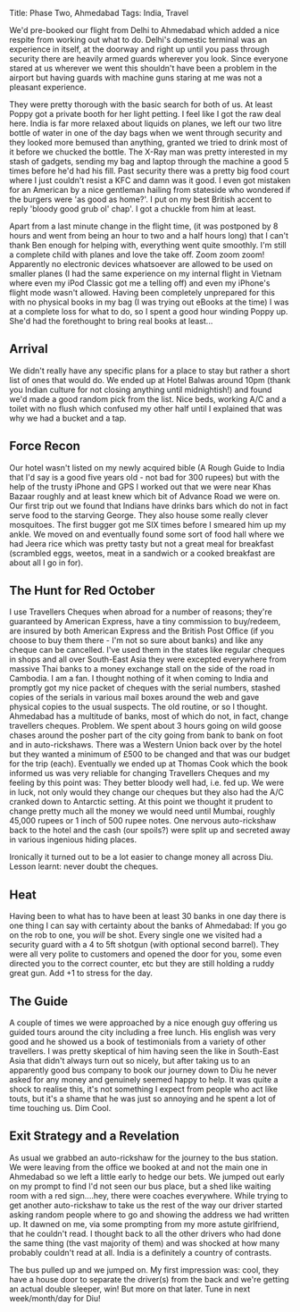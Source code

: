 Title: Phase Two, Ahmedabad
Tags: India, Travel

We'd pre-booked our flight from Delhi to Ahmedabad which added a nice respite from working out what to do. Delhi's domestic terminal was an experience in itself, at the doorway and right up until you pass through security there are heavily armed guards wherever you look. Since everyone stared at us wherever we went this shouldn't have been a problem in the airport but having guards with machine guns staring at me was not a pleasant experience.

They were pretty thorough with the basic search for both of us. At least Poppy got a private booth for her light petting. I feel like I got the raw deal here. India is far more relaxed about liquids on planes, we left our two litre bottle of water in one of the day bags when we went through security and they looked more bemused than anything, granted we tried to drink most of it before we chucked the bottle. The X-Ray man was pretty interested in my stash of gadgets, sending my bag and laptop through the machine a good 5 times before he'd had his fill. Past security there was a pretty big food court where I just couldn't resist a KFC and damn was it good. I even got mistaken for an American by a nice gentleman hailing from stateside who wondered if the burgers were 'as good as home?'. I put on my best British accent to reply 'bloody good grub ol' chap'. I got a chuckle from him at least.

Apart from a last minute change in the flight time, (it was postponed by 8 hours and went from being an hour to two and a half hours long) that I can't thank Ben enough for helping with, everything went quite smoothly. I'm still a complete child with planes and love the take off. Zoom zoom zoom! Apparently no electronic devices whatsoever are allowed to be used on smaller planes (I had the same experience on my internal flight in Vietnam where even my iPod Classic got me a telling off) and even my iPhone's flight mode wasn't allowed. Having been completely unprepared for this with no physical books in my bag (I was trying out eBooks at the time) I was at a complete loss for what to do, so I spent a good hour winding Poppy up. She'd had the forethought to bring real books at least...

## Arrival
We didn't really have any specific plans for a place to stay but rather a short list of ones that would do. We ended up at Hotel Balwas around 10pm (thank you Indian culture for not closing anything until midnightish!) and found we'd made a good random pick from the list. Nice beds, working A/C and a toilet with no flush which confused my other half until I explained that was why we had a bucket and a tap.

## Force Recon
Our hotel wasn't listed on my newly acquired bible (A Rough Guide to India that I'd say is a good five years old - not bad for 300 rupees) but with the help of the trusty iPhone and GPS I worked out that we were near Khas Bazaar roughly and at least knew which bit of Advance Road we were on. Our first trip out we found that Indians have drinks bars which do not in fact serve food to the starving George. They also house some really clever mosquitoes. The first bugger got me SIX times before I smeared him up my ankle. We moved on and eventually found some sort of food hall where we had Jeera rice which was pretty tasty but not a great meal for breakfast (scrambled eggs, weetos, meat in a sandwich or a cooked breakfast are about all I go in for).

## The Hunt for Red October
I use Travellers Cheques when abroad for a number of reasons; they're guaranteed by American Express, have a tiny commission to buy/redeem, are insured by both American Express and the British Post Office (if you choose to buy them there - I'm not so sure about banks) and like any cheque can be cancelled. I've used them in the states like regular cheques in shops and all over South-East Asia they were excepted everywhere from massive Thai banks to a money exchange stall on the side of the road in Cambodia. I am a fan. I thought nothing of it when coming to India and promptly got my nice packet of cheques with the serial numbers, stashed copies of the serials in various mail boxes around the web and gave physical copies to the usual suspects. The old routine, or so I thought. Ahmedabad has a multitude of banks, most of which do not, in fact, change travellers cheques. Problem. We spent about 3 hours going on wild goose chases around the posher part of the city going from bank to bank on foot and in auto-rickshaws. There was a Western Union back over by the hotel but they wanted a minimum of £500 to be changed and that was our budget for the trip (each). Eventually we ended up at Thomas Cook which the book informed us was very reliable for changing Travellers Cheques and my feeling by this point was: They better bloody well had, i.e. fed up. We were in luck, not only would they change our cheques but they also had the A/C cranked down to Antarctic setting. At this point we thought it prudent to change pretty much all the money we would need until Mumbai, roughly 45,000 rupees or 1 inch of 500 rupee notes. One nervous auto-rickshaw back to the hotel and the cash (our spoils?) were split up and secreted away in various ingenious hiding places.

Ironically it turned out to be a lot easier to change money all across Diu. Lesson learnt: never doubt the cheques.

## Heat
Having been to what has to have been at least 30 banks in one day there is one thing I can say with certainty about the banks of Ahmedabad: If you go on the rob to one, you _will_ be shot. Every single one we visited had a security guard with a 4 to 5ft shotgun (with optional second barrel). They were all very polite to customers and opened the door for you, some even directed you to the correct counter, etc but they are still holding a ruddy great gun. Add +1 to stress for the day.

## The Guide
A couple of times we were approached by a nice enough guy offering us guided tours around the city including a free lunch. His english was very good and he showed us a book of testimonials from a variety of other travellers. I was pretty skeptical of him having seen the like in South-East Asia that didn't always turn out so nicely, but after taking us to an apparently good bus company to book our journey down to Diu he never asked for any money and genuinely seemed happy to help. It was quite a shock to realise this, it's not something I expect from people who act like touts, but it's a shame that he was just so annoying and he spent a lot of time touching us. Dim Cool.

## Exit Strategy and a Revelation
As usual we grabbed an auto-rickshaw for the journey to the bus station. We were leaving from the office we booked at and not the main one in Ahmedabad so we left a little early to hedge our bets. We jumped out early on my prompt to find I'd not seen our bus place, but a shed like waiting room with a red sign....hey, there were coaches everywhere. While trying to get another auto-rickshaw to take us the rest of the way our driver started asking random people where to go and showing the address we had written up. It dawned on me, via some prompting from my more astute girlfriend, that he couldn't read. I thought back to all the other drivers who had done the same thing (the vast majority of them) and was shocked at how many probably couldn't read at all. India is a definitely a country of contrasts.

The bus pulled up and we jumped on. My first impression was: cool, they have a house door to separate the driver(s) from the back and we're getting an actual double sleeper, win! But more on that later. Tune in next week/month/day for Diu!
